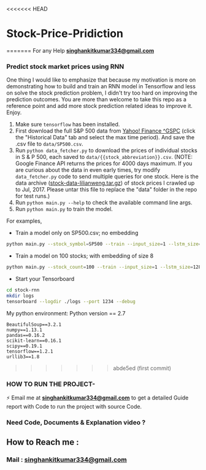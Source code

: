 <<<<<<< HEAD
# Stock-Price-Pridiction
=======
For any Help **singhankitkumar334@gmail.com**
### Predict stock market prices using RNN



One thing I would like to emphasize that because my motivation is more on demonstrating how to build and train an RNN model in Tensorflow and less on solve the stock prediction problem, I didn't try too hard on improving the prediction outcomes. You are more than welcome to take this repo as a reference point and add more stock prediction related ideas to improve it. Enjoy.

1. Make sure `tensorflow` has been installed.
2. First download the full S&P 500 data from [Yahoo! Finance ^GSPC](https://finance.yahoo.com/quote/%5EGSPC?p=^GSPC) (click the "Historical Data" tab and select the max time period). And save the .csv file to `data/SP500.csv`.
3. Run `python data_fetcher.py` to download the prices of individual stocks in S & P 500, each saved to `data/{{stock_abbreviation}}.csv`.
(NOTE: Google Finance API returns the prices for 4000 days maximum. If you are curious about the data in even early times, try modify `data_fetcher.py` code to send multiple queries for one stock. Here is the data archive ([stock-data-lilianweng.tar.gz](https://drive.google.com/open?id=1QKVkiwgCNJsdQMEsfoi6KpqoPgc4O6DD)) of stock prices I crawled up to Jul, 2017. Please untar this file to replace the "data" folder in the repo for test runs.)
4. Run `python main.py --help` to check the available command line args.
5. Run `python main.py` to train the model.


For examples,
- Train a model only on SP500.csv; no embedding
```bash
python main.py --stock_symbol=SP500 --train --input_size=1 --lstm_size=128 --max_epoch=50
```

- Train a model on 100 stocks; with embedding of size 8
```bash
python main.py --stock_count=100 --train --input_size=1 --lstm_size=128 --max_epoch=50 --embed_size=8
```

- Start your Tensorboard
```bash
cd stock-rnn
mkdir logs
tensorboard --logdir ./logs --port 1234 --debug
```

My python environment: 
Python version == 2.7
```
BeautifulSoup==3.2.1
numpy==1.13.1
pandas==0.16.2
scikit-learn==0.16.1
scipy==0.19.1
tensorflow==1.2.1
urllib3==1.8
```
>>>>>>> abde5ed (first commit)

### HOW TO RUN THE PROJECT-
⚡ Email me at **singhankitkumar334@gmail.com** to get a detailed Guide report with Code to run the project with source Code.

### Need Code, Documents & Explanation video ? 

## How to Reach me :

### Mail : singhankitkumar334@gmail.com
